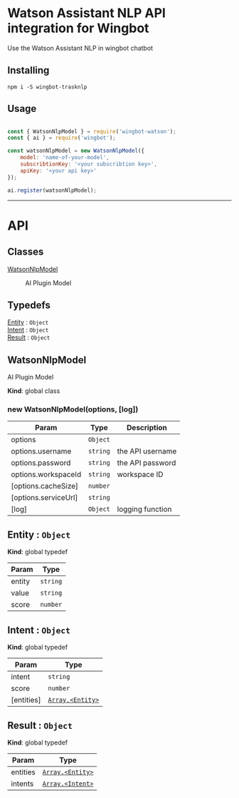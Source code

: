 # Watson Assistant NLP API integration for Wingbot

Use the Watson Assistant NLP in wingbot chatbot
## Installing

```
npm i -S wingbot-trasknlp
```

## Usage

```javascript

const { WatsonNlpModel } = require('wingbot-watson');
const { ai } = require('wingbot');

const watsonNlpModel = new WatsonNlpModel({
    model: 'name-of-your-model',
    subscribtionKey: '<your subscribtion key>',
    apiKey: '<your api key>'
});

ai.register(watsonNlpModel);
```

-----------------

# API
## Classes

<dl>
<dt><a href="#WatsonNlpModel">WatsonNlpModel</a></dt>
<dd><p>AI Plugin Model</p>
</dd>
</dl>

## Typedefs

<dl>
<dt><a href="#Entity">Entity</a> : <code>Object</code></dt>
<dd></dd>
<dt><a href="#Intent">Intent</a> : <code>Object</code></dt>
<dd></dd>
<dt><a href="#Result">Result</a> : <code>Object</code></dt>
<dd></dd>
</dl>

<a name="WatsonNlpModel"></a>

## WatsonNlpModel
AI Plugin Model

**Kind**: global class  
<a name="new_WatsonNlpModel_new"></a>

### new WatsonNlpModel(options, [log])

| Param | Type | Description |
| --- | --- | --- |
| options | <code>Object</code> |  |
| options.username | <code>string</code> | the API username |
| options.password | <code>string</code> | the API password |
| options.workspaceId | <code>string</code> | workspace ID |
| [options.cacheSize] | <code>number</code> |  |
| [options.serviceUrl] | <code>string</code> |  |
| [log] | <code>Object</code> | logging function |

<a name="Entity"></a>

## Entity : <code>Object</code>
**Kind**: global typedef  

| Param | Type |
| --- | --- |
| entity | <code>string</code> | 
| value | <code>string</code> | 
| score | <code>number</code> | 

<a name="Intent"></a>

## Intent : <code>Object</code>
**Kind**: global typedef  

| Param | Type |
| --- | --- |
| intent | <code>string</code> | 
| score | <code>number</code> | 
| [entities] | [<code>Array.&lt;Entity&gt;</code>](#Entity) | 

<a name="Result"></a>

## Result : <code>Object</code>
**Kind**: global typedef  

| Param | Type |
| --- | --- |
| entities | [<code>Array.&lt;Entity&gt;</code>](#Entity) | 
| intents | [<code>Array.&lt;Intent&gt;</code>](#Intent) | 


